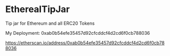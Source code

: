 # EtherealTipJar
Tip jar for Ethereum and all ERC20 Tokens

My Deployment:
0xab0b54efe35457d92cfcddcf4d2cd6f0cb788036

https://etherscan.io/address/0xab0b54efe35457d92cfcddcf4d2cd6f0cb788036
